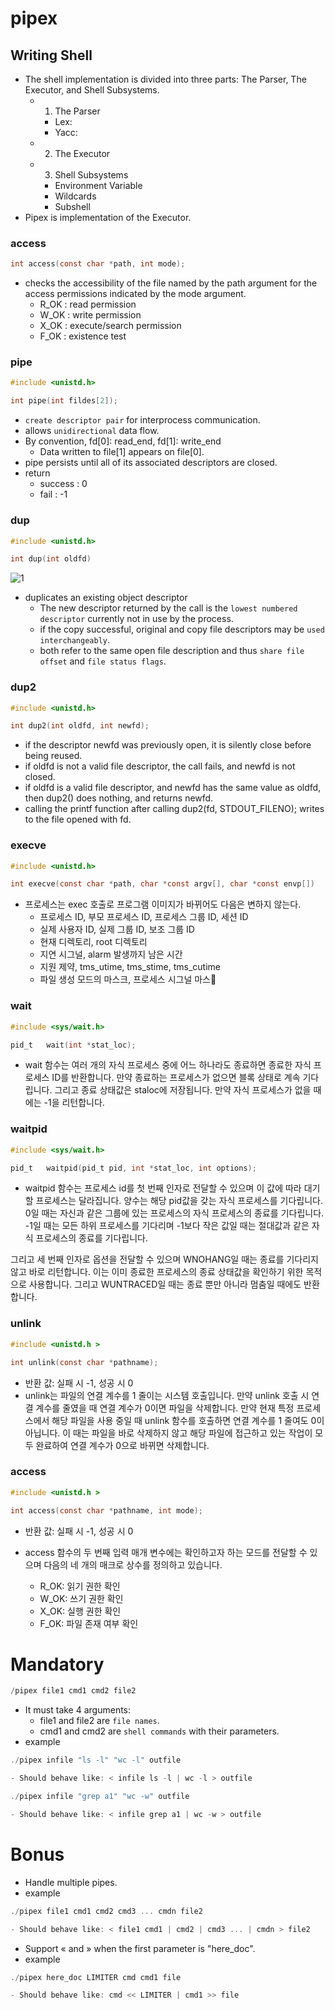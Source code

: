 # pipex

## Writing Shell
- The shell implementation is divided into three parts: The Parser, The Executor, and Shell Subsystems.  
	- 1. The Parser
		- Lex:
		- Yacc:
	- 2. The Executor
	- 3. Shell Subsystems
		- Environment Variable
		- Wildcards
		- Subshell
- Pipex is implementation of the Executor.
 
### access
```c
int access(const char *path, int mode);
```
- checks the accessibility of the file named by the path argument for the access permissions indicated by the mode argument.
	- R_OK : read permission
	- W_OK : write permission
	- X_OK : execute/search permission
	- F_OK : existence test

### pipe
```c
#include <unistd.h>

int	pipe(int fildes[2]);
```
- `create descriptor pair` for interprocess communication.
- allows `unidirectional` data flow.
- By convention, fd[0]: read_end, fd[1]: write_end
	- Data written to file[1] appears on file[0].
- pipe persists until all of its associated descriptors are closed.
- return
	- success	: 0
	- fail		: -1

### dup
```c
#include <unistd.h>

int dup(int oldfd) 
```
![1](https://user-images.githubusercontent.com/67992469/192779576-e4d296e1-3978-4e29-977d-f21f0db1c127.png)
- duplicates an existing object descriptor
	- The new descriptor returned by the call is the `lowest numbered descriptor` currently not in use by the process.
	- if the copy successful, original and copy file descriptors may be `used interchangeably`.
	- both refer to the same open file description and thus `share file offset` and `file status flags`.
### dup2
```c
#include <unistd.h>

int dup2(int oldfd, int newfd);
```
- if the descriptor newfd was previously open, it is silently close before being reused.
- if oldfd is not a valid file descriptor, the call fails, and newfd is not closed.
- if oldfd is a valid file descriptor, and newfd has the same value as oldfd, then dup2() does nothing, and returns newfd.
- calling the printf function after calling dup2(fd, STDOUT_FILENO); writes to the file opened with fd.

### execve
```c
#include <unistd.h>

int execve(const char *path, char *const argv[], char *const envp[])
```
- 프로세스는 exec 호출로 프로그램 이미지가 바뀌어도 다음은 변하지 않는다.
	- 프로세스 ID, 부모 프로세스 ID, 프로세스 그룹 ID, 세션 ID
	- 실제 사용자 ID, 실제 그룹 ID, 보조 그룹 ID
	- 현재 디렉토리, root 디렉토리
	- 지연 시그널, alarm 발생까지 남은 시간
	- 지원 제약, tms_utime, tms_stime, tms_cutime
	- 파일 생성 모드의 마스크, 프로세스 시그널 마스

### wait
```c
#include <sys/wait.h>

pid_t	wait(int *stat_loc);
```
- wait 함수는 여러 개의 자식 프로세스 중에 어느 하나라도 종료하면 종료한 자식 프로세스 ID를 반환합니다. 만약 종료하는 프로세스가 없으면 블록 상태로 계속 기다립니다. 그리고 종료 상태값은 staloc에 저장됩니다. 만약 자식 프로세스가 없을 때에는 -1을 리턴합니다.

### waitpid
```c
#include <sys/wait.h>

pid_t	waitpid(pid_t pid, int *stat_loc, int options);
```
- waitpid 함수는 프로세스 id를 첫 번째 인자로 전달할 수 있으며 이 값에 따라 대기할 프로세스는 달라집니다. 양수는 해당 pid값을 갖는 자식 프로세스를 기다립니다. 0일 때는 자신과 같은 그룹에 있는 프로세스의 자식 프로세스의 종료를 기다립니다. -1일 때는 모든 하위 프로세스를 기다리며 -1보다 작은 값일 때는 절대값과 같은 자식 프로세스의 종료를 기다립니다.

그리고 세 번째 인자로 옵션을 전달할 수 있으며 WNOHANG일 때는 종료를 기다리지 않고 바로 리턴합니다. 이는 이미 종료한 프로세스의 종료 상태값을 확인하기 위한 목적으로 사용합니다. 그리고 WUNTRACED일 때는 종료 뿐만 아니라 멈춤일 때에도 반환합니다.

### unlink
```c
#include <unistd.h >

int unlink(const char *pathname);
```
- 반환 값: 실패 시 -1, 성공 시 0
- unlink는 파일의 연결 계수를 1 줄이는 시스템 호출입니다. 만약 unlink 호출 시 연결 계수를 줄였을 때 연결 계수가 0이면 파일을 삭제합니다. 만약 현재 특정 프로세스에서 해당 파일을 사용 중일 때 unlink 함수를 호출하면 연결 계수를 1 줄여도 0이 아닙니다. 이 때는 파일을 바로 삭제하지 않고 해당 파일에 접근하고 있는 작업이 모두 완료하여 연결 계수가 0으로 바뀌면 삭제합니다.

### access
```c
#include <unistd.h >

int access(const char *pathname, int mode);
```
- 반환 값: 실패 시 -1, 성공 시 0

- access 함수의 두 번째 입력 매개 변수에는 확인하고자 하는 모드를 전달할 수 있으며 다음의 네 개의 매크로 상수를 정의하고 있습니다.
	- R_OK: 읽기 권한 확인
	- W_OK: 쓰기 권한 확인
	- X_OK: 실행 권한 확인
	- F_OK: 파일 존재 여부 확인


# Mandatory
```c
/pipex file1 cmd1 cmd2 file2
```
- It must take 4 arguments:
	- file1 and file2 are `file names`.
	- cmd1 and cmd2 are `shell commands` with their parameters.
- example
```c
./pipex infile "ls -l" "wc -l" outfile

- Should behave like: < infile ls -l | wc -l > outfile
```
```c
./pipex infile "grep a1" "wc -w" outfile

- Should behave like: < infile grep a1 | wc -w > outfile
```

# Bonus
- Handle multiple pipes.
- example
```c
./pipex file1 cmd1 cmd2 cmd3 ... cmdn file2

- Should behave like: < file1 cmd1 | cmd2 | cmd3 ... | cmdn > file2
```

- Support « and » when the first parameter is "here_doc".
- example
```c
./pipex here_doc LIMITER cmd cmd1 file

- Should behave like: cmd << LIMITER | cmd1 >> file
```
